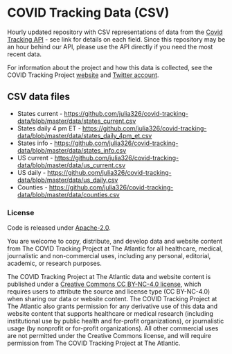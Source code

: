 # COVID Tracking Data (CSV)

Hourly updated repository with CSV representations of data from the [Covid Tracking API](https://covidtracking.com/api) - see link for details on each field. Since this repository may be an hour behind our API, please use the API directly if you need the most recent data.

For information about the project and how this data is collected, see the COVID Tracking Project [website](https://www.covidtracking.com) and [Twitter account](https://twitter.com/COVID19Tracking).

## CSV data files

* States current - https://github.com/julia326/covid-tracking-data/blob/master/data/states_current.csv
* States daily 4 pm ET - https://github.com/julia326/covid-tracking-data/blob/master/data/states_daily_4pm_et.csv
* States info - https://github.com/julia326/covid-tracking-data/blob/master/data/states_info.csv
* US current - https://github.com/julia326/covid-tracking-data/blob/master/data/us_current.csv
* US daily - https://github.com/julia326/covid-tracking-data/blob/master/data/us_daily.csv
* Counties - https://github.com/julia326/covid-tracking-data/blob/master/data/counties.csv

### License

Code is released under [Apache-2.0](LICENSE).

You are welcome to copy, distribute, and develop data and website content from The COVID Tracking Project at The Atlantic for all healthcare, medical, journalistic and non-commercial uses, including any personal, editorial, academic, or research purposes.

The COVID Tracking Project at The Atlantic data and website content is published under a [Creative Commons CC BY-NC-4.0 license](http://creativecommons.org/licenses/by-nc/4.0/), which requires users to attribute the source and license type (CC BY-NC-4.0) when sharing our data or website content. The COVID Tracking Project at The Atlantic also grants permission for any derivative use of this data and website content that supports healthcare or medical research (including institutional use by public health and for-profit organizations), or journalistic usage (by nonprofit or for-profit organizations). All other commercial uses are not permitted under the Creative Commons license, and will require permission from The COVID Tracking Project at The Atlantic.
